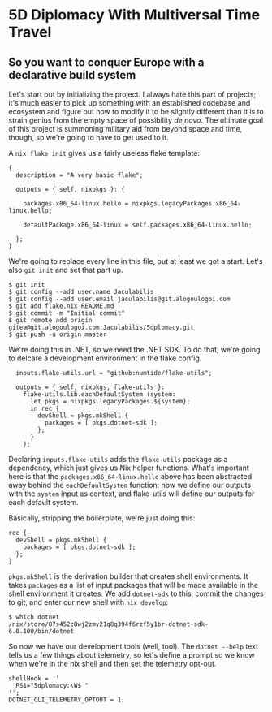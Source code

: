 # 5D Diplomacy With Multiversal Time Travel

## So you want to conquer Europe with a declarative build system

Let's start out by initializing the project. I always hate this part of projects; it's much easier to pick up something with an established codebase and ecosystem and figure out how to modify it to be slightly different than it is to strain genius from the empty space of possibility _de novo_. The ultimate goal of this project is summoning military aid from beyond space and time, though, so we're going to have to get used to it.

A `nix flake init` gives us a fairly useless flake template:

```
{
  description = "A very basic flake";

  outputs = { self, nixpkgs }: {

    packages.x86_64-linux.hello = nixpkgs.legacyPackages.x86_64-linux.hello;

    defaultPackage.x86_64-linux = self.packages.x86_64-linux.hello;

  };
}
```

We're going to replace every line in this file, but at least we got a start. Let's also `git init` and set that part up.

```
$ git init
$ git config --add user.name Jaculabilis
$ git config --add user.email jaculabilis@git.alogoulogoi.com
$ git add flake.nix README.md
$ git commit -m "Initial commit"
$ git remote add origin gitea@git.alogoulogoi.com:Jaculabilis/5dplomacy.git
$ git push -u origin master
```

We're doing this in .NET, so we need the .NET SDK. To do that, we're going to delcare a development environment in the flake config.

```
  inputs.flake-utils.url = "github:numtide/flake-utils";

  outputs = { self, nixpkgs, flake-utils }:
    flake-utils.lib.eachDefaultSystem (system:
      let pkgs = nixpkgs.legacyPackages.${system};
      in rec {
        devShell = pkgs.mkShell {
          packages = [ pkgs.dotnet-sdk ];
        };
      }
    );
```

Declaring `inputs.flake-utils` adds the `flake-utils` package as a dependency, which just gives us Nix helper functions. What's important here is that the `packages.x86_64-linux.hello` above has been abstracted away behind the `eachDefaultSystem` function: now we define our outputs with the `system` input as context, and flake-utils will define our outputs for each default system.

Basically, stripping the boilerplate, we're just doing this:

```
rec {
  devShell = pkgs.mkShell {
    packages = [ pkgs.dotnet-sdk ];
  };
}
```

`pkgs.mkShell` is the derivation builder that creates shell environments. It takes `packages` as a list of input packages that will be made available in the shell environment it creates. We add `dotnet-sdk` to this, commit the changes to git, and enter our new shell with `nix develop`:

```
$ which dotnet
/nix/store/87s452c8wj2zmy21q8q394f6rzf5y1br-dotnet-sdk-6.0.100/bin/dotnet
```

So now we have our development tools (well, tool). The `dotnet --help` text tells us a few things about telemetry, so let's define a prompt so we know when we're in the nix shell and then set the telemetry opt-out.

```
shellHook = ''
  PS1="5dplomacy:\W$ "
'';
DOTNET_CLI_TELEMETRY_OPTOUT = 1;
```
